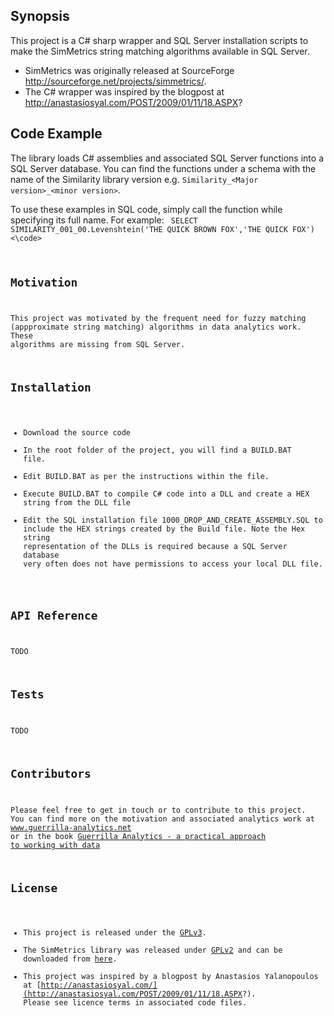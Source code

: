 ## Synopsis

This project is a C# sharp wrapper and SQL Server installation scripts to make the SimMetrics string matching algorithms available in SQL Server. 
* SimMetrics was originally released at SourceForge http://sourceforge.net/projects/simmetrics/.
* The C# wrapper was inspired by the blogpost at http://anastasiosyal.com/POST/2009/01/11/18.ASPX?

## Code Example

The library loads C# assemblies and associated SQL Server functions into a SQL Server database. You can find the functions under a schema with the name of the Similarity library version e.g. `Similarity_<Major version>_<minor version>`.

To use these examples in SQL code, simply call the function while specifying its full name. For example:
<code>
SELECT SIMILARITY_001_00.Levenshtein('THE QUICK BROWN FOX','THE QUICK FOX')
<\code>

## Motivation

This project was motivated by the frequent need for fuzzy matching (appproximate string matching) algorithms in data analytics work. These algorithms are missing from SQL Server. 

## Installation

* Download the source code
* In the root folder of the project, you will find a BUILD.BAT file. 
* Edit BUILD.BAT as per the instructions within the file. 
* Execute BUILD.BAT to compile C# code into a DLL and create a HEX string from the DLL file
* Edit the SQL installation file 1000_DROP_AND_CREATE_ASSEMBLY.SQL to include the HEX strings created by the Build file. Note the Hex string representation of the DLLs is required because a SQL Server database very often does not have permissions to access your local DLL file.

## API Reference

TODO

## Tests

TODO

## Contributors

Please feel free to get in touch or to contribute to this project. You can find more on the motivation and associated analytics work at www.guerrilla-analytics.net or in the book [Guerrilla Analytics - a practical approach to working with data](http://www.amazon.co.uk/gp/product/0128002182?ie=UTF8&camp=1634&creativeASIN=0128002182&linkCode=xm2&tag=guerrianalyt-21 "Guerrilla Analytics")

## License
* This project is released under the [GPLv3](http://www.gnu.org/copyleft/gpl.html).
* The SimMetrics library was released under [GPLv2](http://www.gnu.org/licenses/gpl-2.0.html) and can be downloaded from [here](http://sourceforge.net/projects/simmetrics/).
* This project was inspired by a blogpost by Anastasios Yalanopoulos at [http://anastasiosyal.com/](http://anastasiosyal.com/POST/2009/01/11/18.ASPX?). Please see licence terms in associated code files. 

